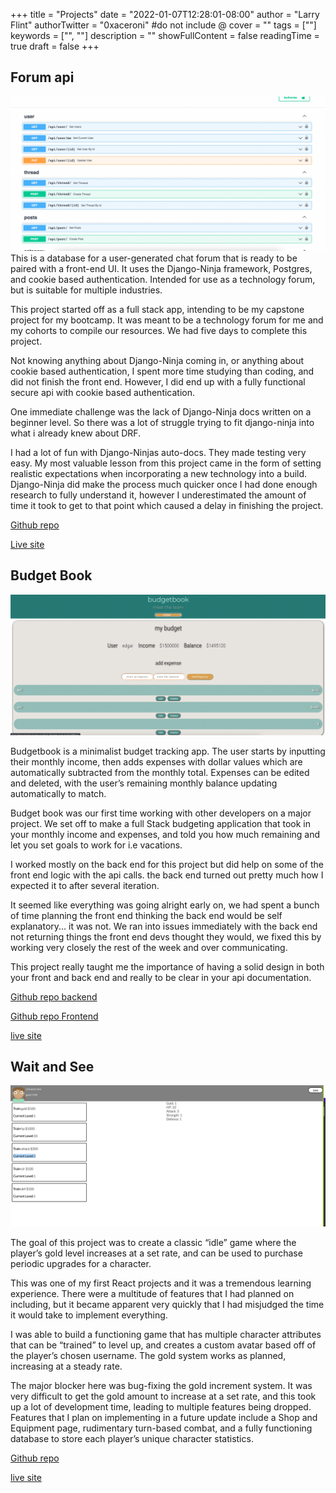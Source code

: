 +++
title = "Projects"
date = "2022-01-07T12:28:01-08:00"
author = "Larry Flint"
authorTwitter = "0xaceroni" #do not include @
cover = ""
tags = [""]
keywords = ["", ""]
description = ""
showFullContent = false
readingTime = true
draft = false
+++
## Forum api
![db-icon](/project-pictures/db-picture.png)This is a database for a user-generated chat forum that is ready to be paired with a front-end UI. It uses the Django-Ninja framework, Postgres, and cookie based authentication. Intended for use as a technology forum, but is suitable for multiple industries.

This project started off as a full stack app, intending to be my capstone project for my bootcamp. It was meant to be a technology forum for me and my cohorts to compile our resources. We had five days to complete this project.

Not knowing anything about Django-Ninja coming in, or anything about cookie based authentication, I spent more time studying than coding, and did not finish the front end. However, I did end up with a fully functional secure api with cookie based authentication.

One immediate challenge was the lack of Django-Ninja docs written on a beginner level. So there was a lot of struggle trying to fit django-ninja into what i already knew about DRF.

I had a lot of fun with Django-Ninjas auto-docs. They made testing very easy. My most valuable lesson from this project came in the form of setting realistic expectations when incorporating a new technology into a build. Django-Ninja did make the process much quicker once I had done enough research to fully understand it, however I underestimated the amount of time it took to get to that point which caused a delay in finishing the project.


[Github repo](https://github.com/Acer0ni/coding-forum)

[Live site](https://forum.pwnschool.org/api/docs)

## Budget Book

![BB-pic](/project-pictures/bb-pic.png)

Budgetbook is a minimalist budget tracking app. The user starts by inputting their monthly income, then adds expenses with dollar values which are automatically subtracted from the monthly total. Expenses can be edited and deleted, with the user’s remaining monthly balance updating automatically to match.

Budget book was our first time working with other developers on a major project. We set off to make a full Stack budgeting application that took in your monthly income and expenses, and told you how much remaining and let you set goals to work for i.e vacations.

I worked mostly on the back end for this project but did help on some of the front end logic with the api calls. the back end turned out pretty much how I expected it to after several iteration.

It seemed like everything was going alright early on, we had spent a bunch of time planning the front end thinking the back end would be self explanatory... it was not.  We ran into issues immediately with the back end not returning things the front end devs thought they would, we fixed this by working very closely the rest of the week and over communicating.

This project really taught me the importance of having a solid design in both your front and back end and really to be clear in your api documentation.

[Github repo backend](https://github.com/Team-formerly-known-as/budget-book-backend)

[Github repo Frontend](https://github.com/Team-formerly-known-as/budget-book-frontend)

[live site](https://team-formerly-known-as.github.io/budget-book-frontend/)

## Wait and See

![waitnsee](/project-pictures/waitnsee.png)

The goal of this project was to create a classic “idle” game where the player’s gold level increases at a set rate, and can be used to purchase periodic upgrades for a character. 

This was one of my first React projects and it was a tremendous learning experience. There were a multitude of features that I had planned on including, but it became apparent very quickly that I had misjudged the time it would take to implement everything. 

I was able to build a functioning game that has multiple character attributes that can be “trained” to level up, and creates a custom avatar based off of the player’s chosen username. The gold system works as planned, increasing at a steady rate. 

The major blocker here was bug-fixing the gold increment system. It was very difficult to get the gold amount to increase at a set rate, and this took up a lot of development time, leading to multiple features being dropped. Features that I plan on implementing in a future update include a Shop and Equipment page, rudimentary turn-based combat, and a fully functioning database to store each player’s unique character statistics.

[Github repo](https://github.com/Acer0ni/idle-game)

[live site](https://aceroni.com/idle-game)
